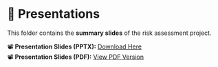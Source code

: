 # 📂 Presentations  
This folder contains the **summary slides** of the risk assessment project.

📽️ **Presentation Slides (PPTX):** [Download Here](./StateFarm_Privacy_Risk_Assessment_Presentation.pptx)  
📽️ **Presentation Slides (PDF):** [View PDF Version](./StateFarm_Privacy_Risk_Assessment_Presentation.pdf)  
